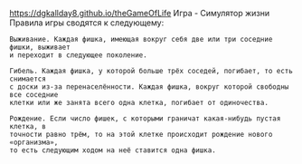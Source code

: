 https://dgkallday8.github.io/theGameOfLife
Игра - Симулятор жизни
Правила игры сводятся к следующему:

    Выживание. Каждая фишка, имеющая вокруг себя две или три соседние фишки, выживает 
    и переходит в следующее поколение.

    Гибель. Каждая фишка, у которой больше трёх соседей, погибает, то есть снимается 
    с доски из-за перенаселённости. Каждая фишка, вокруг которой свободны все соседние 
    клетки или же занята всего одна клетка, погибает от одиночества.

    Рождение. Если число фишек, с которыми граничат какая-нибудь пустая клетка, в 
    точности равно трём, то на этой клетке происходит рождение нового «организма», 
    то есть следующим ходом на неё ставится одна фишка.
